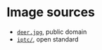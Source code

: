 # Image sources

* [`deer.jpg`](https://www.pexels.com/photo/brown-deer-on-green-grass-field-3625715/),
  public domain
* [`iptc/`](https://iptc.org/std/photometadata/examples/IPTC-PhotometadataRef-Std2021.1.jpg),
  open standard
